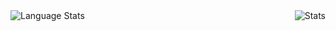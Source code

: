 <img align="right" alt="Stats" src="https://github-readme-stats.vercel.app/api?username=KaBuSaMa&show_icons=true&layout=compact&theme=red" />
<img align="left" alt="Language Stats" src="https://github-readme-stats.anuraghazra1.vercel.app/api/top-langs/?username=KaBuSaMa&show_icons=true&theme=red" />
